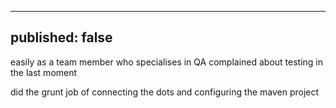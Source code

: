 ----
published: false
----

easily as a team member who specialises in QA complained about testing in the last moment

did the grunt job of connecting the dots and configuring the maven project

